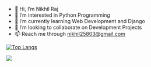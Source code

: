 - 👋 Hi, I’m Nikhil Raj
- 👀 I’m interested in Python Programming
- 🌱 I’m currently learning Web Development and Django
- 💞️ I’m looking to collaborate on Development Projects
- 📫 Reach me through nikhil25803@gmail.com

[![Top Langs](https://github-readme-stats.vercel.app/api/top-langs/?username=nikhil25803&layout=compact)](https://github.com/anuraghazra/github-readme-stats)

<a href="#"><img align="center" src="https://github-readme-streak-stats.herokuapp.com/?user=nikhil25803&theme=dark" /></a>

<!---
nikhil25803/nikhil25803 is a ✨ special ✨ repository because its `README.md` (this file) appears on your GitHub profile.
You can click the Preview link to take a look at your changes.
--->
